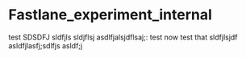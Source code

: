 # Fastlane_experiment_internal
test
SDSDFJ
sldfjls
sldjflsj
asdlfjalsjdflsaj;:
test now test that
sldfjlsjdf
asldfjlasfj;sdlfjs
asldf;j
